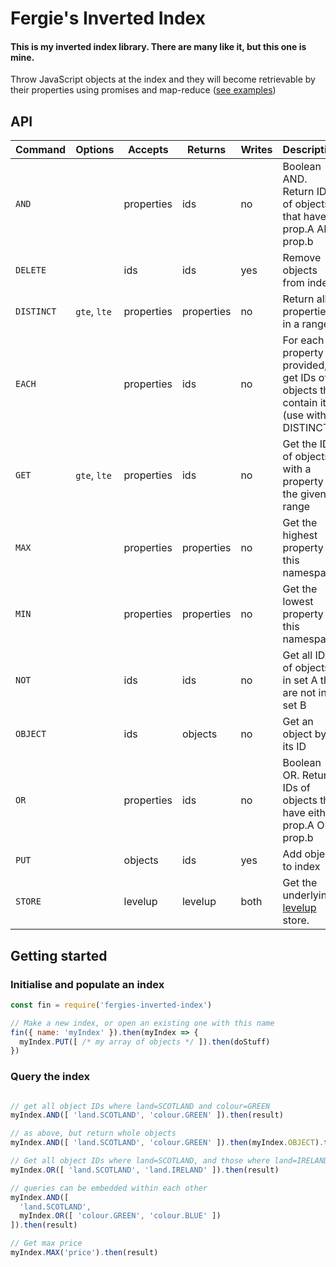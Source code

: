 # Fergie's Inverted Index
#### This is my inverted index library. There are many like it, but this one is mine.

Throw JavaScript objects at the index and they will become retrievable by their properties using promises and map-reduce ([see examples](https://github.com/fergiemcdowall/fergies-inverted-index/tree/master/test))


## API

Command   | Options      | Accepts    | Returns    | Writes | Description
--------- | ------------ | ---------- | ---------- | ------ | -----------
`AND`     |              | properties | ids        | no     | Boolean AND. Return IDs of objects that have prop.A AND prop.b
`DELETE`  |              | ids        | ids        | yes    | Remove objects from index
`DISTINCT`| `gte`, `lte` | properties | properties | no     | Return all properties in a range.
`EACH`    |              | properties | ids        | no     | For each property provided, get IDs of objects that contain it (use with DISTINCT)
`GET`     | `gte`, `lte` | properties | ids        | no     | Get the IDs of objects with a property in the given range
`MAX`     |              | properties | properties | no     | Get the highest property in this namespace
`MIN`     |              | properties | properties | no     | Get the lowest property in this namespace
`NOT`     |              | ids        | ids        | no     | Get all IDs of objects in set A that are not in set B
`OBJECT`  |              | ids        | objects    | no     | Get an object by its ID
`OR`      |              | properties | ids        | no     | Boolean OR. Return IDs of objects that have either prop.A OR prop.b
`PUT`     |              | objects    | ids        | yes    | Add objects to index
`STORE`   |              | levelup    | levelup    | both   | Get the underlying [levelup](https://github.com/Level/levelup) store.


## Getting started

### Initialise and populate an index

```javascript
const fin = require('fergies-inverted-index')

// Make a new index, or open an existing one with this name
fin({ name: 'myIndex' }).then(myIndex => {
  myIndex.PUT([ /* my array of objects */ ]).then(doStuff)
})

```

### Query the index

```javascript

// get all object IDs where land=SCOTLAND and colour=GREEN
myIndex.AND([ 'land.SCOTLAND', 'colour.GREEN' ]).then(result)

// as above, but return whole objects
myIndex.AND([ 'land.SCOTLAND', 'colour.GREEN' ]).then(myIndex.OBJECT).then(result)

// Get all object IDs where land=SCOTLAND, and those where land=IRELAND
myIndex.OR([ 'land.SCOTLAND', 'land.IRELAND' ]).then(result)

// queries can be embedded within each other
myIndex.AND([
  'land.SCOTLAND',
  myIndex.OR([ 'colour.GREEN', 'colour.BLUE' ])
]).then(result)

// Get max price
myIndex.MAX('price').then(result)


```
